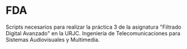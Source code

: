 # FDA
Scripts necesarios para realizar la práctica 3 de la asignatura "Filtrado Digital Avanzado" en la URJC. Ingeniería de Telecomunicaciones para Sistemas Audiovisuales y Multimedia.
